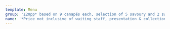 ```yaml
---
template: Menu
group: '£20pp* based on 9 canapés each, selection of 5 savoury and 2 sweet'
name: '*Price not inclusive of waiting staff, presentation & collection'
---
```

